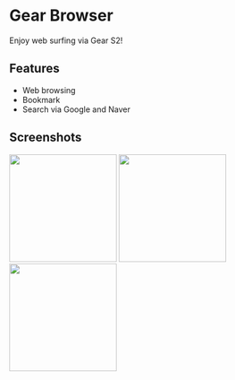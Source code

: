 # Gear Browser
Enjoy web surfing via Gear S2!

## Features
- Web browsing
- Bookmark
- Search via Google and Naver

## Screenshots
<img src="http://img.samsungapps.com/content/r1qibndzfh/2016/0823/ENG/ScreenImage_20160823093759515.png" width="192">
<img src="http://img.samsungapps.com/content/r1qibndzfh/2016/0823/ENG/ScreenImage_20160823093837016.png" width="192">
<img src="http://img.samsungapps.com/content/r1qibndzfh/2016/0823/ENG/ScreenImage_20160823093853265.png" width="192">
